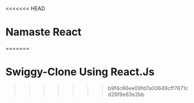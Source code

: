 <<<<<<< HEAD
# Namaste React
=======
# Swiggy-Clone Using React.Js
>>>>>>> b9f4c66ee09fd7a00649cff7671cd26f9e63e2bb
